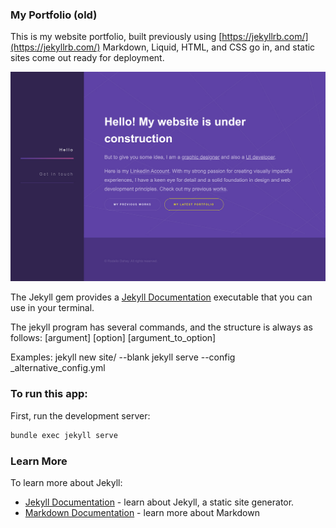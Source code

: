 
### My Portfolio (old)
This is my website portfolio, built previously using [https://jekyllrb.com/](https://jekyllrb.com/) Markdown, Liquid, HTML, and CSS go in, and static sites come out ready for deployment.


<img src="/images/odedahay-github-io-v2.jpg" />

The Jekyll gem provides a [Jekyll Documentation](https://jekyllrb.com/) executable that you can use in your terminal.

The jekyll program has several commands, and the structure is always as follows:
[argument] [option] [argument_to_option]

Examples:
    jekyll new site/ --blank
    jekyll serve --config _alternative_config.yml


### To run this app:

First, run the development server:

```bash
bundle exec jekyll serve

```

### Learn More

To learn more about Jekyll:

- [Jekyll Documentation](https://jekyllrb.com/) - learn about Jekyll, a static site generator.
- [Markdown Documentation](https://daringfireball.net/projects/markdown/) - learn more about Markdown


